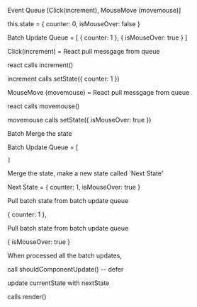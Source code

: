Event Queue [Click(increment), MouseMove (movemouse)]

this.state = {
    counter: 0,
    isMouseOver: false
}

Batch Update Queue = [ 
    {
       counter: 1
     },
     {
         isMouseOver: true
     }
    ]

Click(increment) = React pull messgage from queue

react calls increment()

increment calls setState({
    counter: 1
})


MouseMove (movemouse) = React pull messgage from queue

react calls movemouse()

movemouse calls setState({
    isMouseOver: true
})

Batch Merge the state


Batch Update Queue = [ 
   
     
    ]

Merge the state, make a new state called 'Next State'

Next State = {
     counter: 1,
    isMouseOver: true
}

Pull batch state from batch update queue

 {
       counter: 1
},

Pull batch state from batch update queue

{
         isMouseOver: true
     }

When processed all the batch updates,

call shouldComponentUpdate() -- defer

update currentState with nextState

calls render()